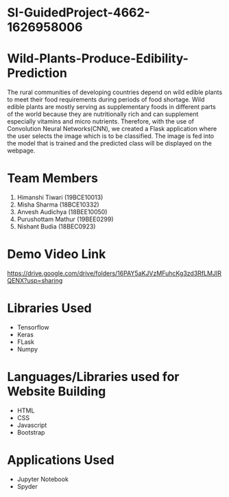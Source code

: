 # SI-GuidedProject-4662-1626958006
# Wild-Plants-Produce-Edibility-Prediction
The rural communities of developing countries depend on wild edible plants to meet their food requirements during periods of food shortage. Wild edible plants are mostly serving as supplementary foods in different parts of the world because they are nutritionally rich and can supplement especially vitamins and micro nutrients. Therefore, with the use of Convolution Neural Networks(CNN), we created a Flask application where the user selects the image which is to be classified. The image is fed into the model that is trained and the predicted class will be displayed on the webpage. 

# Team Members
1. Himanshi Tiwari (19BCE10013)
2. Misha Sharma (18BCE10332)
3. Anvesh Audichya (18BEE10050)
4. Purushottam Mathur (19BEE0299)
5. Nishant Budia (18BEC0923)

# Demo Video Link
https://drive.google.com/drive/folders/16PAY5aKJVzMFuhcKg3zd3RfLMJIRQENX?usp=sharing

# Libraries Used
* Tensorflow
* Keras
* FLask
* Numpy

# Languages/Libraries used for Website Building
* HTML
* CSS
* Javascript
* Bootstrap

# Applications Used
* Jupyter Notebook
* Spyder

